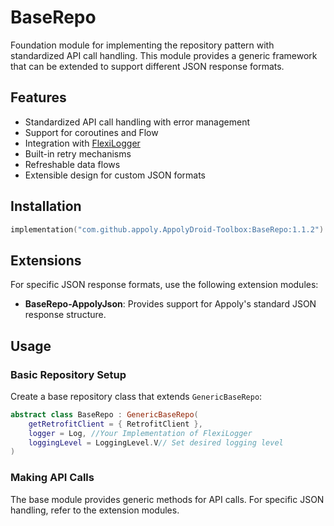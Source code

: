 # BaseRepo

Foundation module for implementing the repository pattern with standardized API call handling. This module provides a generic framework that can be extended to support different JSON response formats.

## Features

- Standardized API call handling with error management
- Support for coroutines and Flow
- Integration with [FlexiLogger](https://github.com/projectdelta6/FlexiLogger)
- Built-in retry mechanisms
- Refreshable data flows
- Extensible design for custom JSON formats

## Installation

```gradle.kts
implementation("com.github.appoly.AppolyDroid-Toolbox:BaseRepo:1.1.2")
```

## Extensions

For specific JSON response formats, use the following extension modules:

- **BaseRepo-AppolyJson**: Provides support for Appoly's standard JSON response structure.

## Usage

### Basic Repository Setup

Create a base repository class that extends `GenericBaseRepo`:

```kotlin
abstract class BaseRepo : GenericBaseRepo(
    getRetrofitClient = { RetrofitClient },
    logger = Log, //Your Implementation of FlexiLogger
    loggingLevel = LoggingLevel.V// Set desired logging level
)
```

### Making API Calls

The base module provides generic methods for API calls. For specific JSON handling, refer to the extension modules.
